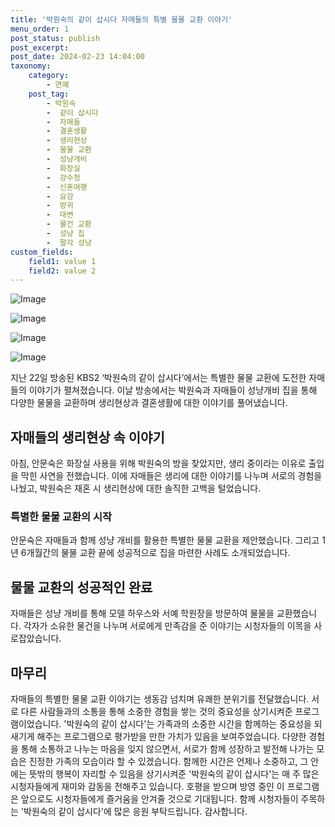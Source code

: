 ```yaml
---
title: '박원숙의 같이 삽시다 자매들의 특별 물물 교환 이야기'
menu_order: 1
post_status: publish
post_excerpt: 
post_date: 2024-02-23 14:04:00
taxonomy:
    category:
        - 연예
    post_tag:
        - 박원숙
        -  같이 삽시다
        -  자매들
        -  결혼생활
        -  생리현상
        -  물물 교환
        -  성냥개비
        -  화장실
        -  강수정
        -  신혼여행
        -  요강
        -  방귀
        -  대변
        -  물건 교환
        -  성냥 집
        -  팔각 성냥
custom_fields:
    field1: value 1
    field2: value 2
---
```


![Image](https://mimgnews.pstatic.net/image/109/2024/02/23/0005022890_001_20240223084207205.png?type=w540)

![Image](https://ssl.pstatic.net/mimgnews/image/109/2024/02/23/0005022890_002_20240223084207286.jpg?type=w540)

![Image](https://mimgnews.pstatic.net/image/109/2024/02/23/0005022890_003_20240223084207300.jpg?type=w540)

![Image](https://ssl.pstatic.net/mimgnews/image/109/2024/02/23/0005022890_004_20240223084207314.jpg?type=w540)

지난 22일 방송된 KBS2 ‘박원숙의 같이 삽시다’에서는 특별한 물물 교환에 도전한 자매들의 이야기가 펼쳐졌습니다. 이날 방송에서는 박원숙과 자매들이 성냥개비 집을 통해 다양한 물물을 교환하며 생리현상과 결혼생활에 대한 이야기를 풀어냈습니다.
## 자매들의 생리현상 속 이야기
아침, 안문숙은 화장실 사용을 위해 박원숙의 방을 찾았지만, 생리 중이라는 이유로 출입을 막힌 사연을 전했습니다. 이에 자매들은 생리에 대한 이야기를 나누며 서로의 경험을 나눴고, 박원숙은 재혼 시 생리현상에 대한 솔직한 고백을 털었습니다.
### 특별한 물물 교환의 시작
안문숙은 자매들과 함께 성냥 개비를 활용한 특별한 물물 교환을 제안했습니다. 그리고 1년 6개월간의 물물 교환 끝에 성공적으로 집을 마련한 사례도 소개되었습니다.
## 물물 교환의 성공적인 완료
자매들은 성냥 개비를 통해 모델 하우스와 서예 학원장을 방문하여 물물을 교환했습니다. 각자가 소유한 물건을 나누며 서로에게 만족감을 준 이야기는 시청자들의 이목을 사로잡았습니다.
## 마무리
자매들의 특별한 물물 교환 이야기는 생동감 넘치며 유쾌한 분위기를 전달했습니다. 서로 다른 사람들과의 소통을 통해 소중한 경험을 쌓는 것의 중요성을 상기시켜준 프로그램이었습니다. '박원숙의 같이 삽시다'는 가족과의 소중한 시간을 함께하는 중요성을 되새기게 해주는 프로그램으로 평가받을 만한 가치가 있음을 보여주었습니다. 다양한 경험을 통해 소통하고 나누는 마음을 잊지 않으면서, 서로가 함께 성장하고 발전해 나가는 모습은 진정한 가족의 모습이라 할 수 있겠습니다. 함께한 시간은 언제나 소중하고, 그 안에는 뜻밖의 행복이 자리할 수 있음을 상기시켜준 '박원숙의 같이 삽시다'는 매 주 많은 시청자들에게 재미와 감동을 전해주고 있습니다. 호평을 받으며 방영 중인 이 프로그램은 앞으로도 시청자들에게 즐거움을 안겨줄 것으로 기대됩니다. 함께 시청자들이 주목하는 '박원숙의 같이 삽시다'에 많은 응원 부탁드립니다. 감사합니다.
